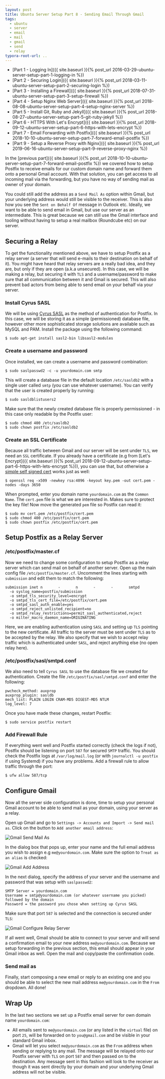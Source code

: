 ```yaml
---
layout: post
title: Ubuntu Server Setup Part 8 - Sending Email Through Gmail
tags:
  - ubuntu
  - server
  - email
  - mail
  - gmail
  - send
  - relay
typora-root-url: ..
---
```


- [Part 1 - Logging In]({{ site.baseurl }}{% post_url 2016-03-29-ubuntu-server-setup-part-1-logging-in %})
- [Part 2 - Securing Login]({{ site.baseurl }}{% post_url 2018-03-11-ubuntu-server-setup-part-2-securing-login %})
- [Part 3 - Installing a Firewall]({{ site.baseurl }}{% post_url 2018-07-31-ubuntu-server-setup-part-3-setup-firewall %})
- [Part 4 - Setup Nginx Web Server]({{ site.baseurl }}{% post_url 2018-08-08-ubuntu-server-setup-part-4-setup-nginx-server %})
- [Part 5 - Install Git, Ruby and Jekyll]({{ site.baseurl }}{% post_url 2018-08-27-ubuntu-server-setup-part-5-git-ruby-jekyll %})
- [Part 6 - HTTPS With Let's Encrypt]({{ site.baseurl }}{% post_url 2018-09-12-ubuntu-server-setup-part-6-https-with-lets-encrypt %})
- [Part 7 - Email Forwarding with Postfix]({{ site.baseurl }}{% post_url 2018-10-10-ubuntu-server-setup-part-7-forward-email-postfix %})
- [Part 9 - Setup a Reverse Proxy with Nginx]({{ site.baseurl }}{% post_url 2019-06-16-ubuntu-server-setup-part-9-reverse-proxy-nginx %})

In the [previous part]({{ site.baseurl }}{% post_url 2018-10-10-ubuntu-server-setup-part-7-forward-email-postfix %}) we covered how to setup Postfix to receive emails for our custom domain name and forward them onto a personal Gmail account. With that solution, you can get access to all incoming mail via the forwarding, but you have no way of sending mail as owner of your domain.

You could still add the address as a `Send Mail As` option within Gmail, but your underlying address would still be visible to the receiver. This is also how you see the `Sent on Behalf Of` message in Outlook etc. Ideally, we want to be able to send email in Gmail, but use our server as an intermediate. This is great because we can still use the Gmail interface and tooling without having to setup a real mailbox (Roundcube etc) on our server.

## Securing a Relay

To get the functionality mentioned above, we have to setup Postfix as a relay server (a server that will send e-mails to their destination on behalf of it). You might have heard that relay servers are a really bad idea, and they are, but only if they are open (a.k.a unsecured). In this case, we will be making a relay, but securing it with `TLS` and a username/password to make sure that all communication between it and Gmail is secured. This will also prevent bad actors from being able to send email on your behalf via your server.

### Install Cyrus SASL

We will be using [Cyrus SASL](http://www.cyrusimap.org/) as the method of authentication for Postfix. In this case, we will be storing it as a simple (permissioned) database file, however other more sophisticated storage solutions are available such as MySQL and PAM. Install the package using the following command:

```shell
$ sudo apt-get install sasl2-bin libsasl2-modules
```

### Create a username and password

Once installed, we can create a username and password combination:

```shell
$ sudo saslpasswd2 -c -u yourdomain.com smtp
```

This will create a database file in the default location `/etc/sasldb2` with a single user called `smtp` (you can use whatever username). You can verify that the user is created properly by running:

```shell
$ sudo sasldblistusers2
```

Make sure that the newly created database file is properly permissioned - in this case only readable by the Postfix user:

```shell
$ sudo chmod 400 /etc/sasldb2
$ sudo chown postfix /etc/sasldb2
```

### Create an SSL Certificate

Because all traffic between Gmail and our server will be sent under `TLS`, we need an `SSL` certificate. If you already have a certificate (e.g from [Let's Encrypt]({{ site.baseurl }}{% post_url 2018-09-12-ubuntu-server-setup-part-6-https-with-lets-encrypt %})), you can use that, but otherwise a [simple self signed cert](https://www.shellhacks.com/create-self-signed-certificate-openssl/) works just as well:

```shell
$ openssl req -x509 -newkey rsa:4096 -keyout key.pem -out cert.pem -nodes -days 3650
```

When prompted, enter you domain name `yourdomain.com` as the `Common Name`. The `cert.pem` file is what we are interested in. Makes sure to protect the key file! Now move the generated `pem` file so Postfix can read it:

```shell
$ sudo mv cert.pem /etc/postfix/cert.pem
$ sudo chmod 400 /etc/postfix/cert.pem
$ sudo chown postfix /etc/postfix/cert.pem
```

## Setup Postfix as a Relay Server

### /etc/postfix/master.cf

Now we need to change some configuration to setup Postfix as a relay server which can send mail on behalf of another server. Open up the main config file `/etc/postfix/master.cf`. Uncomment the lines starting with `submission` and edit them to match the following:

```
submission inet n       -       n       -       -       smtpd
  -o syslog_name=postfix/submission
  -o smtpd_tls_security_level=encrypt
  -o smtpd_tls_cert_file=/etc/postfix/cert.pem
  -o smtpd_sasl_auth_enable=yes
  -o smtpd_reject_unlisted_recipient=no
  -o smtpd_relay_restrictions=permit_sasl_authenticated,reject
  -o milter_macro_daemon_name=ORIGINATING
```

Here, we are enabling authentication using `SASL` and setting up `TLS` pointing to the new certificate. All traffic to the server must be sent under `TLS` as to be accepted by the relay. We also specify that we wish to accept relay traffic which is authenticated under `SASL`, and reject anything else (no open relay here).

### /etc/postfix/sasl/smtpd.conf

We also need to tell `Cyrus SASL` to use the database file we created for authentication. Create the file `/etc/postfix/sasl/smtpd.conf` and enter the following:

```
pwcheck_method: auxprop
auxprop_plugin: sasldb
mech_list: PLAIN LOGIN CRAM-MD5 DIGEST-MD5 NTLM
log_level: 7
```

Once you have made these changes, restart Postfix:

```shell
$ sudo service postfix restart
```

### Add Firewall Rule

If everything went well and Postfix started correctly (check the logs if not), Postfix should be listening on port `587` for secured `SMTP` traffic. You should check the Postfix logs at `/var/log/mail.log` (or with `journalctl -u postfix` if using Systemd) if you have any problems. Add a firewall rule to allow traffic through the port:

```shell
$ ufw allow 587/tcp
```

## Configure Gmail

Now all the server side configuration is done, time to setup your personal Gmail account to be able to send mail as your domain, using your server as a relay.

Open up Gmail and go to `Settings -> Accounts and Import -> Send mail as`. Click on the button to `Add another email address`:

![Gmail Send Mail As](/images/2018/gmail-send-mail-as.png)

In the dialog box that pops up, enter your name and the full email address you wish to assign e.g `me@yourdomain.com`. Make sure the option to `Treat as an alias` is checked:

![Gmail Add Address](/images/2018/gmail-add-address.png)

In the next dialog, specify the address of your server and the username and password that was setup with `saslpasswd2`:

```
SMTP Server = yourdomain.com
Username = smtp@yourdomain.com (or whatever username you picked) followed by the domain
Password = the password you chose when setting up Cyrus SASL
```

Make sure that port `587` is selected and the connection is secured under `TLS`:

![Gmail Configure Relay Server](/images/2018/gmail-config-server.png)

If all went well, Gmail should be able to connect to your server and will send a confirmation email to your new address `me@yourdomain.com`. Because we setup forwarding in the previous section, this email should appear in your Gmail inbox as well. Open the mail and copy/paste the confirmation code.

### Send mail as

Finally, start composing a new email or reply to an existing one and you should be able to select the new mail address `me@yourdomain.com` in the `From` dropdown. All done!

## Wrap Up

In the last two sections we set up a Postfix email server for own domain name `yourdomain.com`:

- All emails sent to `me@yourdomain.com` (or any listed in the `virtual` file) on port `25`, will be forwarded on to `you@gmail.com` and be visible in your standard Gmail inbox.
- Gmail will let you select `me@yourdomain.com` as the `From` address when sending or replying to any mail. The message will be relayed onto our Postfix server with `TLS` on port `587` and then passed on to the destination. Any message sent in this fashion will look to the receiver as though it was sent directly by your domain and your underlying Gmail address will not be visible.
